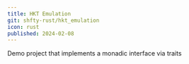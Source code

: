 ```yaml
---
title: HKT Emulation
git: shfty-rust/hkt_emulation
icon: rust
published: 2024-02-08
---
```


Demo project that implements a monadic interface via traits

